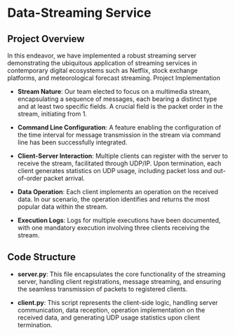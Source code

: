 # Data-Streaming Service

## Project Overview

In this endeavor, we have implemented a robust streaming server demonstrating the ubiquitous application of streaming services in contemporary digital ecosystems such as Netflix, stock exchange platforms, and meteorological forecast streaming.
Project Implementation

   - **Stream Nature**: Our team elected to focus on a multimedia stream, encapsulating a sequence of messages, each bearing a distinct type and at least two specific fields. A crucial field is the packet order in the stream, initiating from 1.

   - **Command Line Configuration**: A feature enabling the configuration of the time interval for message transmission in the stream via command line has been successfully integrated.

   - **Client-Server Interaction**: Multiple clients can register with the server to receive the stream, facilitated through UDP/IP. Upon termination, each client generates statistics on UDP usage, including packet loss and out-of-order packet arrival.

   - **Data Operation**: Each client implements an operation on the received data. In our scenario, the operation identifies and returns the most popular data within the stream.

   - **Execution Logs**: Logs for multiple executions have been documented, with one mandatory execution involving three clients receiving the stream.

## Code Structure

   - **server.py**: This file encapsulates the core functionality of the streaming server, handling client registrations, message streaming, and ensuring the seamless transmission of packets to registered clients.

   - **client.py**: This script represents the client-side logic, handling server communication, data reception, operation implementation on the received data, and generating UDP usage statistics upon client termination.

